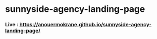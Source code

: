# sunnyside-agency-landing-page
### Live : https://anouermokrane.github.io/sunnyside-agency-landing-page/

